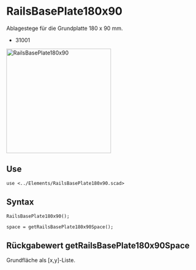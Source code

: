 # RailsBasePlate180x90

Ablagestege für die Grundplatte 180 x 90 mm.

- 31001

<img width="273" alt="RailsBasePlate180x90" src="https://user-images.githubusercontent.com/48654609/169610833-125e8ab3-224e-4543-90fe-7cea59c108e7.png">

## Use
```
use <../Elements/RailsBasePlate180x90.scad>
```

## Syntax
```
RailsBasePlate180x90();

space = getRailsBasePlate180x90Space();
```

## Rückgabewert getRailsBasePlate180x90Space
Grundfläche als \[x,y]-Liste.
